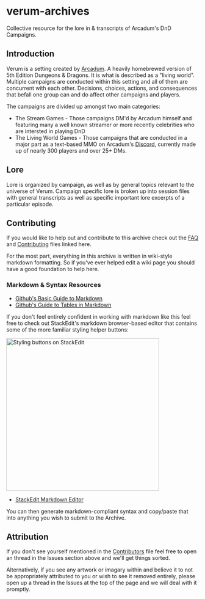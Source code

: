 # verum-archives
Collective resource for the lore in &amp; transcripts of Arcadum's DnD Campaigns.

## Introduction
Verum is a setting created by [Arcadum](https://twitch.tv/arcadum). A heavily homebrewed version of 5th Edition Dungeons & Dragons. It is what is described as a "living world". Multiple campaigns are conducted within this setting and all of them are concurrent with each other. Decisions, choices, actions, and consequences that befall one group can and do affect other campaigns and players.

The campaigns are divided up amongst two main categories:
 * The Stream Games - Those campaigns DM'd by Arcadum himself and featuring many a well known streamer or more recently celebrities who are intersted in playing DnD
 * The Living World Games - Those campaigns that are conducted in a major part as a text-based MMO on Arcadum's [Discord](https://discord.gg/verum), currently made up of nearly 300 players and over 25+ DMs.

## Lore

Lore is organized by campaign, as well as by general topics relevant to the universe of Verum.
Campaign specific lore is broken up into session files with general transcripts as well as specific important lore excerpts of a particular episode.

## Contributing

If you would like to help out and contribute to this archive check out the [FAQ](FAQ.md) and [Contributing](CONTRIBUTING.md) files linked here.

For the most part, everything in this archive is written in wiki-style markdown formatting. So if you've ever helped edit a wiki page you should have a good foundation to help here.

### Markdown & Syntax Resources

* [Github's Basic Guide to Markdown](https://docs.github.com/en/free-pro-team@latest/github/writing-on-github/basic-writing-and-formatting-syntax)
* [Github's Guide to Tables in Markdown](https://docs.github.com/en/free-pro-team@latest/github/writing-on-github/organizing-information-with-tables)

If you don't feel entirely confident in working with markdown like this feel free to check out StackEdit's markdown browser-based editor that contains some of the more familiar styling helper buttons:

<img src="https://imgur.com/vak1q8n.png" alt="Styling buttons on StackEdit" width="400px" />

* [StackEdit Markdown Editor](https://stackedit.io/app)

You can then generate markdown-compliant syntax and copy/paste that into anything you wish to submit to the Archive.

## Attribution

If you don't see yourself mentioned in the [Contributors](CONTRIBUTORS.md) file feel free to open an thread in the Issues section above and we'll get things sorted.

Alternatively, if you see any artwork or imagary within and believe it to not be appropriately attributed to you or wish to see it removed entirely, please open up a thread in the Issues at the top of the page and we will deal with it promptly.
